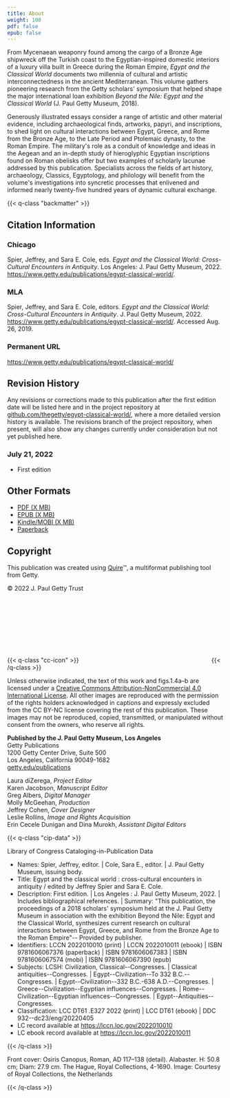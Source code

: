 ```yaml
---
title: About
weight: 100
pdf: false
epub: false
---
```


From Mycenaean weaponry found among the cargo of a Bronze Age shipwreck off the Turkish coast to the Egyptian-inspired domestic interiors of a luxury villa built in Greece during the Roman Empire, *Egypt and the Classical World* documents two millennia of cultural and artistic interconnectedness in the ancient Mediterranean. This volume gathers pioneering research from the Getty scholars' symposium that helped shape the major international loan exhibition *Beyond the Nile: Egypt and the Classical World* (J. Paul Getty Museum, 2018).

Generously illustrated essays consider a range of artistic and other material evidence, including archaeological finds, artworks, papyri, and inscriptions, to shed light on cultural interactions between Egypt, Greece, and Rome from the Bronze Age, to the Late Period and Ptolemaic dynasty, to the Roman Empire. The military's role as a conduit of knowledge and ideas in the Aegean and an in-depth study of hieroglyphic Egyptian inscriptions found on Roman obelisks offer but two examples of scholarly lacunae addressed by this publication. Specialists across the fields of art history, archaeology, Classics, Egyptology, and philology will benefit from the volume's investigations into syncretic processes that enlivened and informed nearly twenty-five hundred years of dynamic cultural exchange.

{{< q-class "backmatter" >}}

## Citation Information


### Chicago

Spier, Jeffrey, and Sara E. Cole, eds. *Egypt and the Classical World: Cross-Cultural Encounters in Antiquity*. Los Angeles: J. Paul Getty Museum, 2022. https://www.getty.edu/publications/egypt-classical-world/.

### MLA

Spier, Jeffrey, and Sara E. Cole, editors. *Egypt and the Classical World: Cross-Cultural Encounters in Antiquity*. J. Paul Getty Museum, 2022. https://www.getty.edu/publications/egypt-classical-world/. Accessed <span class="cite-current-date">Aug. 26, 2019</span>.

### Permanent URL

https://www.getty.edu/publications/egypt-classical-world/

## Revision History

Any revisions or corrections made to this publication after the first edition date will be listed here and in the project repository at [github.com/thegetty/egypt-classical-world/](https://github.com/thegetty/egypt-classical-world/), where a more detailed version history is available. The revisions branch of the project repository, when present, will also show any changes currently under consideration but not yet published here.

### July 21, 2022

  - First edition

## Other Formats

  - [PDF (X MB)](/downloads/output.pdf)
  - [EPUB (X MB)](/downloads/output.epub)
  - [Kindle/MOBI (X MB)](/downloads/oputput.mobi)
  - [Paperback](#)

## Copyright

This publication was created using [Quire](https://quire.getty.edu/)™, a multiformat publishing tool from Getty.

© 2022 J. Paul Getty Trust

{{< q-class "cc-icon" >}}
<svg class="quire-copyright__icon">
<switch>
  <use xlink:href="#cc"></use>
</switch>
<switch>
  <use xlink:href="#cc-by"></use>
</switch>
<switch>
  <use xlink:href="#cc-by-nc"></use>
  <foreignObject width="135" height="30">
      <img src="../img/icons/cc-by-nc.png" alt="CC BY-NC" />
  </foreignObject>
</switch>
</svg>
{{< /q-class >}}

Unless otherwise indicated, the text of this work and figs.1.4a–b are licensed under a [Creative Commons Attribution-NonCommercial 4.0 International License](https://creativecommons.org/licenses/by-nc/4.0/). All other images are reproduced with the permission of the rights holders acknowledged in captions and expressly excluded from the CC BY-NC license covering the rest of this publication. These images may not be reproduced, copied, transmitted, or manipulated without consent from the owners, who reserve all rights.

**Published by the J. Paul Getty Museum, Los Angeles**<br />
Getty Publications<br />
1200 Getty Center Drive, Suite 500<br />
Los Angeles, California 90049-1682<br />
[getty.edu/publications](http://www.getty.edu/publications/)<br />

Laura diZerega, *Project Editor*<br />
Karen Jacobson, *Manuscript Editor*<br />
Greg Albers, *Digital Manager*<br />
Molly McGeehan, *Production*<br />
Jeffrey Cohen, *Cover Designer*<br />
Leslie Rollins, *Image and Rights Acquisition*<br />
Erin Cecele Dunigan and Dina Murokh, *Assistant Digital Editors*<br />

{{< q-class "cip-data" >}}

Library of Congress Cataloging-in-Publication Data

- Names: Spier, Jeffrey, editor. | Cole, Sara E., editor. | J. Paul Getty
   Museum, issuing body.
- Title: Egypt and the classical world : cross-cultural encounters in
   antiquity / edited by Jeffrey Spier and Sara E. Cole.
- Description: First edition. | Los Angeles : J. Paul Getty Museum, 2022. |
   Includes bibliographical references. | Summary: "This publication, the
   proceedings of a 2018 scholars' symposium held at the J. Paul Getty
   Museum in association with the exhibition Beyond the Nile: Egypt and the
   Classical World, synthesizes current research on cultural interactions
   between Egypt, Greece, and Rome from the Bronze Age to the Roman
   Empire"-- Provided by publisher.
- Identifiers: LCCN 2022010010 (print) | LCCN 2022010011 (ebook) | ISBN
   9781606067376 (paperback) | ISBN 9781606067383 | ISBN 9781606067574
   (mobi) | ISBN 9781606067390 (epub)
- Subjects: LCSH: Civilization, Classical--Congresses. | Classical
   antiquities--Congresses. | Egypt--Civilization--To 332 B.C.--Congresses.
   | Egypt--Civilization--332 B.C.-638 A.D.--Congresses. |
   Greece--Civilization--Egyptian influences--Congresses. |
   Rome--Civilization--Egyptian influences--Congresses. |
   Egypt--Antiquities--Congresses.
- Classification: LCC DT61 .E327 2022  (print) | LCC DT61  (ebook) | DDC
   932--dc23/eng/20220405
- LC record available at https://lccn.loc.gov/2022010010
- LC ebook record available at https://lccn.loc.gov/2022010011

{{< /q-class >}}

Front cover: Osiris Canopus, Roman, AD 117–138 (detail). Alabaster. H: 50.8 cm; Diam: 27.9 cm. The Hague, Royal Collections, 4-1690. Image: Courtesy of Royal Collections, the Netherlands

{{< /q-class >}}
